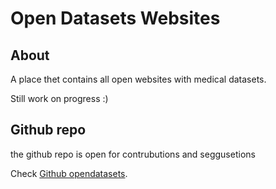 # Open Datasets Websites

## About

A place thet contains all open websites with medical datasets.

Still work on progress :)

## Github repo

the github repo is open for contrubutions and seggusetions

Check [Github opendatasets](https://github.com/RawaaMoh/OpenMedicalDatasets).
